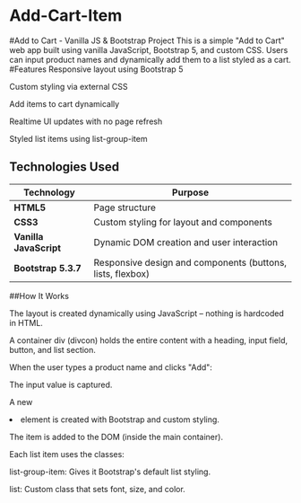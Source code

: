 # Add-Cart-Item
#Add to Cart - Vanilla JS & Bootstrap Project
This is a simple "Add to Cart" web app built using vanilla JavaScript, Bootstrap 5, and custom CSS. Users can input product names and dynamically add them to a list styled as a cart.
#Features
Responsive layout using Bootstrap 5

Custom styling via external CSS

Add items to cart dynamically

Realtime UI updates with no page refresh

Styled list items using list-group-item

##  Technologies Used

| Technology            | Purpose |
|------------------------|---------|
| **HTML5**              | Page structure |
| **CSS3**               | Custom styling for layout and components |
| **Vanilla JavaScript** | Dynamic DOM creation and user interaction |
| **Bootstrap 5.3.7**    | Responsive design and components (buttons, lists, flexbox) |

##How It Works

The layout is created dynamically using JavaScript – nothing is hardcoded in HTML.

A container div (divcon) holds the entire content with a heading, input field, button, and list section.

When the user types a product name and clicks "Add":

The input value is captured.

A new <li> element is created with Bootstrap and custom styling.

The item is added to the DOM (inside the main container).

Each list item uses the classes:

list-group-item: Gives it Bootstrap's default list styling.

list: Custom class that sets font, size, and color.






